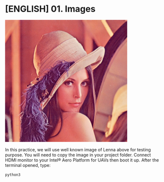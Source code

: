 # [ENGLISH] 01. Images

<img src="/images/Lenna.jpg" height="400">

In this practice, we will use well known image of Lenna above for testing purpose. You will need to copy the image in your project folder. Connect HDMI monitor to your Intel® Aero Platform for UAVs then boot it up. After the terminal opened, type:

```
python3
```
